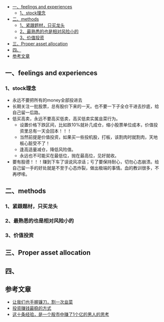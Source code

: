

- [一、feelings and experiences](#一feelings-and-experiences)
  - [1、stock理念](#1stock理念)
- [二、methods](#二methods)
  - [1、紧跟题材，只买龙头](#1紧跟题材只买龙头)
  - [2、最熟悉的也是相对风险小的](#2最熟悉的也是相对风险小的)
  - [3、价值投资](#3价值投资)
- [三、Proper asset allocation](#三proper-asset-allocation)
- [四、](#四)
- [参考文章](#参考文章)

## 一、feelings and experiences
### 1、stock理念

- 永远不要把所有的money全部投进去
- 长期关注一批股票，总有股价下来的一天。也不要一下子全仓干进去抄底，给自己留一后路。
- 低买高卖，永远不要高买低卖，高买低卖实属韭菜行为。
  - 设置价格下跌区间，比如跌10%就补几成仓，缩小股票单位成本，价值投资里总有一天会回本！！！
  - 当然前提是价值投资，如果买一些投机股，打板，该割肉时就割肉，天地板心脏受不了！
  - 逢高适量减仓，降低风险值。
  - 永远也不可能买在最低位，抛在最高位，见好就收。
- 要有股德！！！赚到下车了误说风凉话；亏了要保持耐心，切勿心态崩溃。给自己留一手的好处就是不至于心态炸裂，做出极端的事情。血的教训很多，不再啰嗦。


## 二、methods
### 1、紧跟题材，只买龙头


### 2、最熟悉的也是相对风险小的


### 3、价值投资


## 三、Proper asset allocation



## 四、


## 参考文章
- [让我们也手握镰刀，割一次韭菜](https://mp.weixin.qq.com/s/hf0IyJ_WPZkNTu76CV31oQ)
- [投资赚钱最稳的方式](https://xueqiu.com/3457813508/157307995)
- [这十条经验，是一个股市中赚了1个亿的男人的思考](https://xueqiu.com/9047540546/162912955)